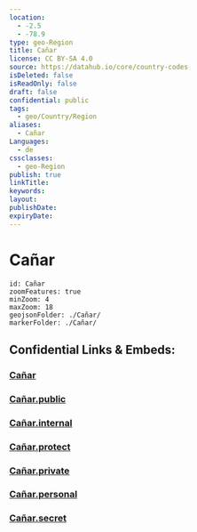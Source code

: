 ```yaml
---
location:
  - -2.5
  - -78.9
type: geo-Region
title: Cañar
license: CC BY-SA 4.0
source: https://datahub.io/core/country-codes
isDeleted: false
isReadOnly: false
draft: false
confidential: public
tags:
  - geo/Country/Region
aliases:
  - Cañar
Languages:
  - de
cssclasses:
  - geo-Region
publish: true
linkTitle:
keywords:
layout:
publishDate:
expiryDate:
---
```


# Cañar

```leaflet
id: Cañar
zoomFeatures: true 
minZoom: 4 
maxZoom: 18
geojsonFolder: ./Cañar/
markerFolder: ./Cañar/
```


## Confidential Links & Embeds: 

### [Cañar](/_Standards/Earth/Continent/America~South/Ecuador/provinces~Equador/Cañar.md) 

### [Cañar.public](/_public/Earth/Continent/America~South/Ecuador/provinces~Equador/Cañar.public.md) 

### [Cañar.internal](/_internal/Earth/Continent/America~South/Ecuador/provinces~Equador/Cañar.internal.md) 

### [Cañar.protect](/_protect/Earth/Continent/America~South/Ecuador/provinces~Equador/Cañar.protect.md) 

### [Cañar.private](/_private/Earth/Continent/America~South/Ecuador/provinces~Equador/Cañar.private.md) 

### [Cañar.personal](/_personal/Earth/Continent/America~South/Ecuador/provinces~Equador/Cañar.personal.md) 

### [Cañar.secret](/_secret/Earth/Continent/America~South/Ecuador/provinces~Equador/Cañar.secret.md)

